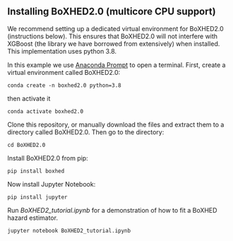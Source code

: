 ## Installing BoXHED2.0 (multicore CPU support)

We recommend setting up a dedicated virtual environment for BoXHED2.0 (instructions below). This ensures that BoXHED2.0 will not interfere with XGBoost (the library we have borrowed from extensively) when installed. This implementation uses python 3.8.

In this example we use [Anaconda Prompt](https://docs.anaconda.com/anaconda/install/) to open a terminal. First, create a virtual environment called BoXHED2.0:
```
conda create -n boxhed2.0 python=3.8
```

then activate it
```
conda activate boxhed2.0
```

Clone this repository, or manually download the files and extract them to a directory called BoXHED2.0. Then go to the directory:
```
cd BoXHED2.0
```

Install BoXHED2.0 from pip:
```
pip install boxhed
```

Now install Jupyter Notebook:
```
pip install jupyter
```

Run *BoXHED2_tutorial.ipynb* for a demonstration of how to fit a BoXHED hazard estimator.
```
jupyter notebook BoXHED2_tutorial.ipynb
``` 
